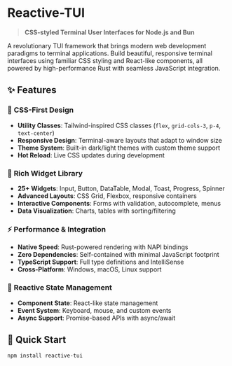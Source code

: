 # Reactive-TUI

> **CSS-styled Terminal User Interfaces for Node.js and Bun**

A revolutionary TUI framework that brings modern web development paradigms to terminal applications. Build beautiful, responsive terminal interfaces using familiar CSS styling and React-like components, all powered by high-performance Rust with seamless JavaScript integration.

## ✨ Features

### 🎨 **CSS-First Design**
- **Utility Classes**: Tailwind-inspired CSS classes (`flex`, `grid-cols-3`, `p-4`, `text-center`)
- **Responsive Design**: Terminal-aware layouts that adapt to window size
- **Theme System**: Built-in dark/light themes with custom theme support
- **Hot Reload**: Live CSS updates during development

### 🧩 **Rich Widget Library**
- **25+ Widgets**: Input, Button, DataTable, Modal, Toast, Progress, Spinner
- **Advanced Layouts**: CSS Grid, Flexbox, responsive containers
- **Interactive Components**: Forms with validation, autocomplete, menus
- **Data Visualization**: Charts, tables with sorting/filtering

### ⚡ **Performance & Integration**
- **Native Speed**: Rust-powered rendering with NAPI bindings
- **Zero Dependencies**: Self-contained with minimal JavaScript footprint
- **TypeScript Support**: Full type definitions and IntelliSense
- **Cross-Platform**: Windows, macOS, Linux support

### 🔄 **Reactive State Management**
- **Component State**: React-like state management
- **Event System**: Keyboard, mouse, and custom events
- **Async Support**: Promise-based APIs with async/await

## 🚀 Quick Start

```bash
npm install reactive-tui
